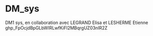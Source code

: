 # DM_sys
DM1 sys, en collaboration avec LEGRAND Elisa et LESHERME Etienne
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